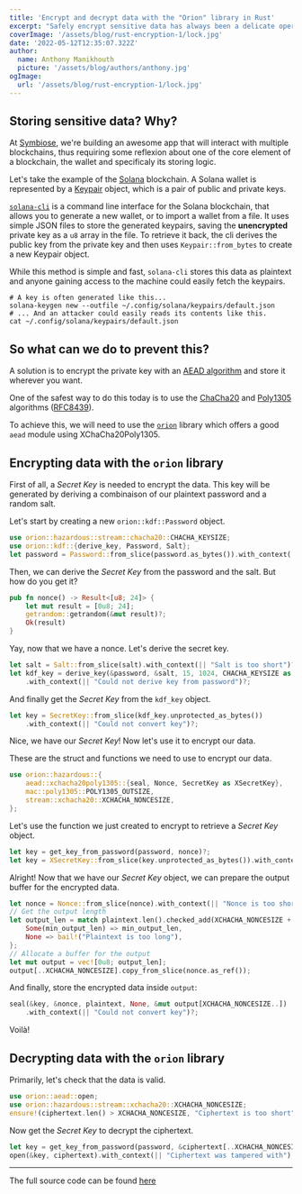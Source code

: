 ```yaml
---
title: 'Encrypt and decrypt data with the "Orion" library in Rust'
excerpt: "Safely encrypt sensitive data has always been a delicate operation. Especially when using a single password to encrypt and decrypt the data. Some say that at this point you already lost or that you shouldn't do this at all. But sometimes there's no choice! Having to store Solana wallets and protecting it by a single password, I've had to use something that can do this for me."
coverImage: '/assets/blog/rust-encryption-1/lock.jpg'
date: '2022-05-12T12:35:07.322Z'
author:
  name: Anthony Manikhouth
  picture: '/assets/blog/authors/anthony.jpg'
ogImage:
  url: '/assets/blog/rust-encryption-1/lock.jpg'
---
```


## Storing sensitive data? Why?

At [Symbiose](https://www.linkedin.com/company/symbiosesmbs/), we're building an awesome app that will interact with multiple blockchains, thus requiring some reflexion about one of the core element of a blockchain, the wallet and specificaly its storing logic.

Let's take the example of the [Solana](https://solana.com/) blockchain. A Solana wallet is represented by a [Keypair](https://solana-labs.github.io/solana-web3.js/classes/Keypair.html) object, which is a pair of public and private keys.

[`solana-cli`](https://docs.solana.com/cli/install-solana-cli-tools) is a command line interface for the Solana blockchain, that allows you to generate a new wallet, or to import a wallet from a file. It uses simple JSON files to store the generated keypairs, saving the **unencrypted** private key as a `u8` array in the file. To retrieve it back, the cli derives the public key from the private key and then uses `Keypair::from_bytes` to create a new Keypair object.

While this method is simple and fast, `solana-cli` stores this data as plaintext and anyone gaining access to the machine could easily fetch the keypairs.

```shell
# A key is often generated like this...
solana-keygen new --outfile ~/.config/solana/keypairs/default.json
# ... And an attacker could easily reads its contents like this.
cat ~/.config/solana/keypairs/default.json
```

## So what can we do to prevent this?
A solution is to encrypt the private key with an [AEAD algorithm](https://en.wikipedia.org/wiki/Authenticated_encryption) and store it wherever you want.

One of the safest way to do this today is to use the [ChaCha20](https://en.wikipedia.org/wiki/ChaCha20) and [Poly1305](https://en.wikipedia.org/wiki/Poly1305) algorithms ([RFC8439](https://datatracker.ietf.org/doc/html/rfc8439)).

To achieve this, we will need to use the [`orion`](https://docs.rs/orion/latest/orion/) library which offers a good `aead` module using XChaCha20Poly1305.

## Encrypting data with the `orion` library
First of all, a *Secret Key* is needed to encrypt the data. This key will be generated by deriving a combinaison of our plaintext password and a random salt.

Let's start by creating a new `orion::kdf::Password` object.
```rust
use orion::hazardous::stream::chacha20::CHACHA_KEYSIZE;
use orion::kdf::{derive_key, Password, Salt};
let password = Password::from_slice(password.as_bytes()).with_context(|| "Password error")?;
```
  
Then, we can derive the *Secret Key* from the password and the salt. But how do you get it?
```rust
pub fn nonce() -> Result<[u8; 24]> {
    let mut result = [0u8; 24];
    getrandom::getrandom(&mut result)?;
    Ok(result)
}
```

Yay, now that we have a nonce. Let's derive the secret key.
```rust
let salt = Salt::from_slice(salt).with_context(|| "Salt is too short")?;
let kdf_key = derive_key(&password, &salt, 15, 1024, CHACHA_KEYSIZE as u32)
    .with_context(|| "Could not derive key from password")?;
```

And finally get the *Secret Key* from the `kdf_key` object.
```rust
let key = SecretKey::from_slice(kdf_key.unprotected_as_bytes())
    .with_context(|| "Could not convert key")?;
```



Nice, we have our *Secret Key*! Now let's use it to encrypt our data.

These are the struct and functions we need to use to encrypt our data.
```rust
use orion::hazardous::{
    aead::xchacha20poly1305::{seal, Nonce, SecretKey as XSecretKey},
    mac::poly1305::POLY1305_OUTSIZE,
    stream::xchacha20::XCHACHA_NONCESIZE,
};
```

Let's use the function we just created to encrypt to retrieve a *Secret Key* object.
```rust
let key = get_key_from_password(password, nonce)?;
let key = XSecretKey::from_slice(key.unprotected_as_bytes()).with_context(|| "Key is invalid")?;
```

Alright! Now that we have our *Secret Key* object, we can prepare the output buffer for the encrypted data.

```rust
let nonce = Nonce::from_slice(nonce).with_context(|| "Nonce is too short")?;
// Get the output length
let output_len = match plaintext.len().checked_add(XCHACHA_NONCESIZE + POLY1305_OUTSIZE) {
    Some(min_output_len) => min_output_len,
    None => bail!("Plaintext is too long"),
};
// Allocate a buffer for the output
let mut output = vec![0u8; output_len];
output[..XCHACHA_NONCESIZE].copy_from_slice(nonce.as_ref());
```

And finally, store the encrypted data inside `output`:
```rust
seal(&key, &nonce, plaintext, None, &mut output[XCHACHA_NONCESIZE..])
    .with_context(|| "Could not convert key")?;
```

Voilà! 

## Decrypting data with the `orion` library
Primarily, let's check that the data is valid.

```rust
use orion::aead::open;
use orion::hazardous::stream::xchacha20::XCHACHA_NONCESIZE;
ensure!(ciphertext.len() > XCHACHA_NONCESIZE, "Ciphertext is too short");
```

Now get the *Secret Key* to decrypt the ciphertext.

```rust
let key = get_key_from_password(password, &ciphertext[..XCHACHA_NONCESIZE])?;
open(&key, ciphertext).with_context(|| "Ciphertext was tampered with")
```


----------------------

The full source code can be found [here](https://gist.github.com/azerpas/b0820999293ec4c1b5e0dc6f66f1f545)
